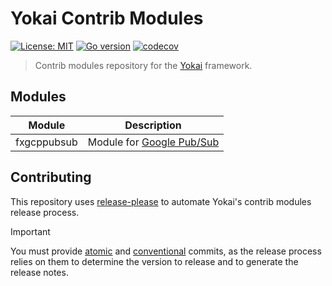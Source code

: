 # Yokai Contrib Modules

[![License: MIT](https://img.shields.io/badge/License-MIT-blue.svg)](https://opensource.org/licenses/MIT)
[![Go version](https://img.shields.io/badge/Go-≥1.20-blue)](https://go.dev/)
[![codecov](https://codecov.io/gh/ankorstore/yokai-contrib/graph/badge.svg?token=CxImMei31C)](https://codecov.io/gh/ankorstore/yokai-contrib)

> Contrib modules repository for the [Yokai](https://github.com/ankorstore/yokai) framework.

## Modules

| Module      | Description                                                  |
|-------------|--------------------------------------------------------------|
| fxgcppubsub | Module for [Google Pub/Sub](https://cloud.google.com/pubsub) |

## Contributing

This repository uses [release-please](https://github.com/googleapis/release-please) to automate Yokai's contrib modules release process.

> [!IMPORTANT]
> You must provide [atomic](https://en.wikipedia.org/wiki/Atomic_commit#Revision_control) and [conventional](https://www.conventionalcommits.org/en/v1.0.0/) commits, as the release process relies on them to determine the version to release and to generate the release notes.
